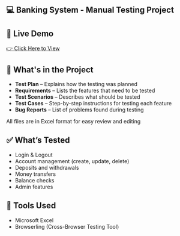 ## 💻 Banking System - Manual Testing Project



## 🔗 Live Demo
<a href="http://demo.guru99.com/V4/">👉 Click Here to View</a>

## 📁 What's in the Project

- **Test Plan** – Explains how the testing was planned
- **Requirements** – Lists the features that need to be tested
- **Test Scenarios** – Describes what should be tested
- **Test Cases** – Step-by-step instructions for testing each feature
- **Bug Reports** – List of problems found during testing

All files are in Excel format for easy review and editing

## ✅ What’s Tested

- Login & Logout  
- Account management (create, update, delete)  
- Deposits and withdrawals  
- Money transfers  
- Balance checks  
- Admin features  

## 🧰 Tools Used

- Microsoft Excel  
- Browserling (Cross-Browser Testing Tool)
